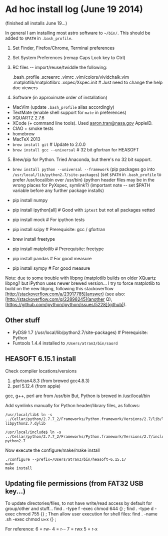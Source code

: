 Ad hoc install log (June 19 2014)
=================================
(finished all installs June 19...)

In general I am installing most astro software to `~/bin/`.
This should be added to `$PATH` in `.bash_profile`.

1. Set Finder, Firefox/Chrome, Terminal preferences
2. Set System Preferences (remap Caps Lock key to Ctrl)
3. RC files -- import/reuse/twiddle the following:

    .bash_profile
    .screenrc
    .vimrc
    .vim/colors/vividchalk.vim
    .matplotlib/matplotlibrc
    .xspec/Xspec.init  # Just need to change the help doc viewers

4. Software (in approximate order of installation)

* MacVim (update `.bash_profile` alias accordingly)
* TextMate (enable shell support for `mate` in preferences)
* XQUARTZ 2.7.6
* XCode (+ command line tools).  Used aaron.tran@nasa.gov AppleID.
* CIAO + smoke tests
* homebrew
* MacTeX 2013
* `brew install git`  # Update to 2.0.0
* `brew install gcc --universal`  # 32 bit gfortran for HEASOFT

5. Brew/pip for Python.  Tried Anaconda, but there's no 32 bit support.

* `brew install python --universal --framework`
  (pip packages go into `/usr/local/lib/python2.7/site-packages`)
  (set `$PATH` in `.bash_profile` to prefer /usr/local/bin over /usr/bin)
  (python header files may be in the wrong places for PyXspec, symlink?)
  (important note -- set $PATH variable before any further package installs)

* pip install numpy
* pip install ipython[all]  # Good with `iptest` but not all packages vetted
* pip install mock  # For ipython tests

* pip install scipy  # Prerequisite: gcc / gfortran
* brew install freetype
* pip install matplotlib  # Prerequisite: freetype
* pip install pandas  # For good measure
* pip install sympy  # For good measure

Note: due to some trouble with libpng (matplotlib builds on older XQuartz
libpng? but iPython uses newer brewed version... I try to force matplotlib to
build on the new libpng, following this stackoverflow
[http://stackoverflow.com/a/23917785](answer)
(see also: [http://stackoverflow.com/q/22898245](another Q),
[https://github.com/ipython/ipython/issues/5228](github)).


Other stuff
-----------

* PyDS9 1.7 (/usr/local/lib/python2.7/site-packages)  # Prerequisite: Python
* Funtools 1.4.4 installed to `/Users/atran3/bin/saord`


HEASOFT 6.15.1 install
----------------------

Check compiler locations/versions
1. gfortran4.8.3 (from brewed gcc4.8.3)
2. perl 5.12.4 (from apple)

gcc, g++, perl are from /usr/bin
But, Python is brewed in /usr/local/bin

Add symlinks manually for Python header/library files, as follows:

    /usr/local/lib$ ln -s
    ../Cellar/python/2.7.7_2/Frameworks/Python.framework/Versions/2.7/lib/libpython2.7.dylib
    libpython2.7.dylib

    /usr/local/include$ ln -s
    ../Cellar/python/2.7.7_2/Frameworks/Python.framework/Versions/2.7/include/python2.7
    python2.7

Now execute the configure/make/make install

    ./configure --prefix=/Users/atran3/bin/heasoft-6.15.1/
    make
    make install


Updating file permissions (from FAT32 USB key...)
-------------------------------------------------

To update directories/files, to not have write/read access by default for
group/other and stuff...
    find . -type f -exec chmod 644 {} \;
    find . -type d -exec chmod 755 {} \;
Then allow user execution for shell files:
    find . -name .sh -exec chmod u+x {} \;

For reference:
6 = rw-
4 = r--
7 = rwx
5 = r-x

